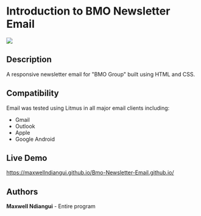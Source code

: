 # Introduction to BMO Newsletter Email

 [![](https://github.com/maxwellndiangui/BMO-Newsletter-Email/blob/main/img/bmo-email.png)](https://maxwellndiangui.github.io/Bmo-Newsletter-Email.github.io/)

## Description

 A responsive newsletter email for "BMO Group" built using HTML and CSS.

## Compatibility

 Email was tested using Litmus in all major email clients including:

 * Gmail
 * Outlook 
 * Apple 
 * Google Android

## Live Demo

 https://maxwellndiangui.github.io/Bmo-Newsletter-Email.github.io/
 
## Authors

 **Maxwell Ndiangui** - Entire program
